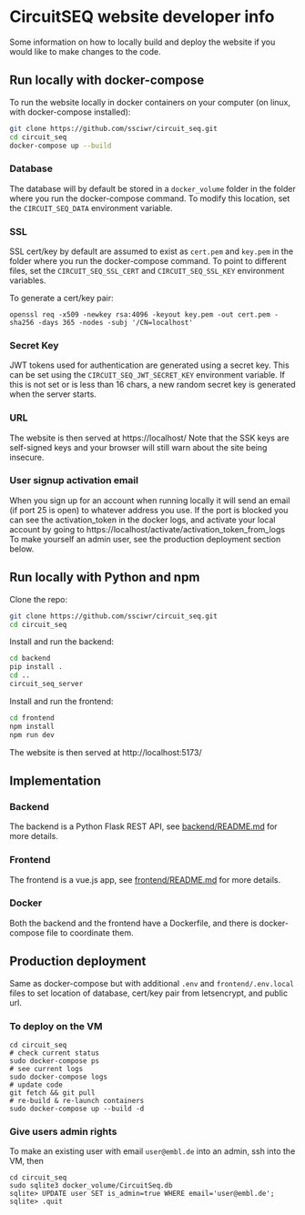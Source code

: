 # CircuitSEQ website developer info

Some information on how to locally build and deploy the website if you would like to make changes to the code.

## Run locally with docker-compose

To run the website locally in docker containers on your computer (on linux, with docker-compose installed):

```sh
git clone https://github.com/ssciwr/circuit_seq.git
cd circuit_seq
docker-compose up --build
```

### Database

The database will by default be stored in a `docker_volume` folder
in the folder where you run the docker-compose command.
To modify this location, set the `CIRCUIT_SEQ_DATA` environment variable.

### SSL

SSL cert/key by default are assumed to exist as `cert.pem` and `key.pem`
in the folder where you run the docker-compose command.
To point to different files, set the `CIRCUIT_SEQ_SSL_CERT` and `CIRCUIT_SEQ_SSL_KEY` environment variables.

To generate a cert/key pair:

```
openssl req -x509 -newkey rsa:4096 -keyout key.pem -out cert.pem -sha256 -days 365 -nodes -subj '/CN=localhost'
```

### Secret Key

JWT tokens used for authentication are generated using a secret key.
This can be set using the `CIRCUIT_SEQ_JWT_SECRET_KEY` environment variable.
If this is not set or is less than 16 chars, a new random secret key is generated when the server starts.

### URL

The website is then served at https://localhost/
Note that the SSK keys are self-signed keys and your browser will still warn about the site being insecure.

### User signup activation email

When you sign up for an account when running locally it will send an email (if port 25 is open) to whatever address you use.
If the port is blocked you can see the activation_token in the docker logs, and activate your local account by going to https://localhost/activate/activation_token_from_logs
To make yourself an admin user, see the production deployment section below.

## Run locally with Python and npm

Clone the repo:

```sh
git clone https://github.com/ssciwr/circuit_seq.git
cd circuit_seq
```

Install and run the backend:

```sh
cd backend
pip install .
cd ..
circuit_seq_server
```

Install and run the frontend:

```sh
cd frontend
npm install
npm run dev
```

The website is then served at http://localhost:5173/

## Implementation

### Backend

The backend is a Python Flask REST API, see [backend/README.md](backend/README.md) for more details.

### Frontend

The frontend is a vue.js app, see [frontend/README.md](frontend/README.md) for more details.

### Docker

Both the backend and the frontend have a Dockerfile, and there is docker-compose file to coordinate them.

## Production deployment

Same as docker-compose but with additional `.env` and `frontend/.env.local` files
to set location of database, cert/key pair from letsencrypt, and public url.

### To deploy on the VM

```
cd circuit_seq
# check current status
sudo docker-compose ps
# see current logs
sudo docker-compose logs
# update code
git fetch && git pull
# re-build & re-launch containers
sudo docker-compose up --build -d
```

### Give users admin rights

To make an existing user with email `user@embl.de` into an admin, ssh into the VM, then

```
cd circuit_seq
sudo sqlite3 docker_volume/CircuitSeq.db
sqlite> UPDATE user SET is_admin=true WHERE email='user@embl.de';
sqlite> .quit
```
